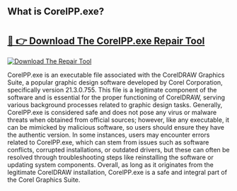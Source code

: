 ## What is CorelPP.exe? 

# <h2><a href="https://exedetect.com/download.php?CorelPP.exe">🔗 👉 Download The CorelPP.exe Repair Tool</a></h2>

[![Download The Repair Tool](https://exedetect.com/download-button.jpg)](https://exedetect.com/download.php?CorelPP.exe)

CorelPP.exe is an executable file associated with the CorelDRAW Graphics Suite, a popular graphic design software developed by Corel Corporation, specifically version 21.3.0.755. This file is a legitimate component of the software and is essential for the proper functioning of CorelDRAW, serving various background processes related to graphic design tasks. Generally, CorelPP.exe is considered safe and does not pose any virus or malware threats when obtained from official sources; however, like any executable, it can be mimicked by malicious software, so users should ensure they have the authentic version. In some instances, users may encounter errors related to CorelPP.exe, which can stem from issues such as software conflicts, corrupted installations, or outdated drivers, but these can often be resolved through troubleshooting steps like reinstalling the software or updating system components. Overall, as long as it originates from the legitimate CorelDRAW installation, CorelPP.exe is a safe and integral part of the Corel Graphics Suite.